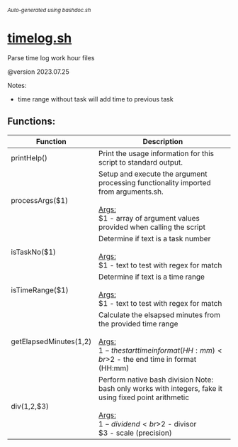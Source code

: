<small><i>Auto-generated using bashdoc.sh</i></small>
# [timelog.sh](../docs/timelog.sh)

Parse time log work hour files

@version 2023.07.25

Notes:<br>
- time range without task will add time to previous task


## Functions:
| Function | Description |
|----------|-------------|
| printHelp() | Print the usage information for this script to standard output.  |
| processArgs($1) | Setup and execute the argument processing functionality imported from arguments.sh.  <br><br><u>Args:</u><br>$1 - array of argument values provided when calling the script <br> |
| isTaskNo($1) | Determine if text is a task number  <br><br><u>Args:</u><br>$1 - text to test with regex for match <br> |
| isTimeRange($1) | Determine if text is a time range  <br><br><u>Args:</u><br>$1 - text to test with regex for match <br> |
| getElapsedMinutes($1,$2) | Calculate the elsapsed minutes from the provided time range  <br><br><u>Args:</u><br>$1 - the start time in format (HH:mm) <br>$2 - the end time in format (HH:mm) <br> |
| div($1,$2,$3) | Perform native bash division Note: bash only works with integers, fake it using fixed point arithmetic  <br><br><u>Args:</u><br>$1 - dividend <br>$2 - divisor <br>$3 - scale (precision) <br> |
